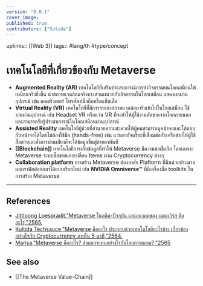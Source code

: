 ```yaml
---
version: "0.0.1"
cover_image:
published: true
contributors: ["Sutida"]
---
```

uplinks:: [[Web 3]]
tags:: #lang/th #type/concept

# เทคโนโลยีที่เกี่ยวข้องกับ Metaverse
- **Augmented Reality (AR)**
	เทคโนโลยีที่เสริมประสบการณ์การทำกิจกรรมบนโลกเสมือนให้เหมือนจริงยิ่งขึ้น นำสภาพแวดล้อมจริงบางส่วนผนวกกับกิจกรรมในโลกเสมือน แสดงผลผ่านอุปกรณ์ เช่น คอมพิวเตอร์ โทรศัพท์มือถือหรือแท็บเล็ต
- **Virtual Reality (VR)**
	เทคโนโลยีที่มีการจำลองสภาพแวดล้อมจริงเข้าไปในโลกเสมือน ใช้งานผ่านอุปกรณ์ เช่น Headset VR หรือแว่น VR ที่จะทำให้ผู้ใช้งานตัดขาดจากโลกภายนอกและสามารถรับรู้ประสบการณ์ในโลกเสมือนผ่านอุปกรณ์
- **Assisted Reality**
  เทคโนโลยีผู้ช่วยที่อำนวยความสะดวกให้ผู้คนสามารถดูหน้าจอและโต้ตอบกับหน้าจอได้โดยไม่ต้องใช้มือ (hands-free) เช่น แว่นตาอัจฉริยะที่เชื่อมต่อกับเครือข่ายให้ผู้ใช้สื่อสารและสั่งการผ่านเสียงก็จะได้ข้อมูลขึ้นสู่สายตาทันที
- **[[Blockchain]]**
	เทคโนโลยีการเก็บข้อมูลที่ทำให้ Metaverse มีความน่าเชื่อถือ โดยเฉพาะ Metaverse ระบบซื้อขายแลกเปลี่ยน Items ผ่าน  Cryptocurrency ต่างๆ
- **Collaboration platform**
	การสร้าง Metaverse ต้องอาศัย Plaftorm ที่มีหน่วยประมวลผลกราฟิกส์ออกมาได้แบบเรียลไทม์ เช่น  **NVIDIA Omniverse™** ที่มีเครื่องมือ toolkits ในการสร้าง Metaverse 

---
## References
- [Jittipong Loespradit,"Metaverse ในอดีต-ปัจจุบัน และอนาคตของ เมตะเวิร์ส คืออะไร,"2565.](https://www.martechthai.com/technology/what-is-metaverse/)
- [Kultida Techsauce,"Metaverse คืออะไร ประกอบด้วยเทคโนโลยีอะไรบ้าง เกี่ยวข้องอย่างไรกับ Cryptocurrency ภายใน 5 นาที,"2564.](https://techsauce.co/tech-and-biz/what-is-metaverse)
- [Marisa,"Metaverse คืออะไร? ส่งผลกระทบอย่างไรกับโลกการตลาด?,"2565](https://contentshifu.com/blog/what-is-metaverse)
## See also
- [[The Metaverse Value-Chain]]
